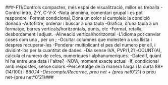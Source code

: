 ###-F11/Controls compactes, més espai de visualització, millor es treballa
-Control intro, Z-Y, C-V-X
-Nota anonima, comentari grupal i es pot respondre
-Format condicional, Dona un color si cumpleix la condició donada
-Autofiltre, ordenar i buscar a una taula
-Grafica, d'una taula a un formatge, barres verticals/horitzontals, punts, etc
-Format, retalla, desbordament i adjust.
-Alineació vertical/horitzontal
-L'idioma pot canviar coses com una , per un ;
-Ocultar columnes que molesten a una llista i despres recuperar-les
-Ponderar multiplicant el pes del numero per ell, i dividint-los per la cuantitat de dades.
-Dia sense IVA, PVP/1,21
-COUNT(A), calcula el numero de celes, numeriques i alphanumeriques.
-Datedif, quant hi ha entre una data i l'altre?
-NOW, moment exacte actual
-If, condicional amb respostes, sense colors
-Percentatge de la manera llarga i la curta 88*(14/100) i 88*0,14
-Descompte/Recarrec, preu net + (preu net*0'21) o  preu net-(preu net*0'21)###
